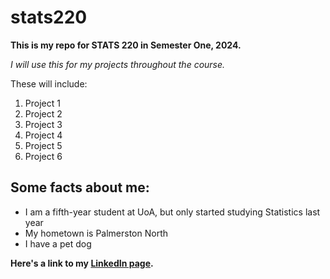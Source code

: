# stats220

**This is my repo for STATS 220 in Semester One, 2024.**

*I will use this for my projects throughout the course.*

These will include:
1. Project 1
2. Project 2
3. Project 3
4. Project 4
5. Project 5
6. Project 6

## Some facts about me:
- I am a fifth-year student at UoA, but only started studying Statistics last year
- My hometown is Palmerston North
- I have a pet dog 

**Here's a link to my [LinkedIn page](https://www.linkedin.com/in/anna-prasitdamrong/).**
